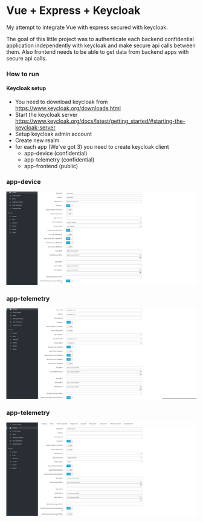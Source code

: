 # Vue + Express + Keycloak

My attempt to integrate Vue with express secured with keycloak.

The goal of this little project was to authenticate each backend confidential application independently with keycloak and make secure api calls between them.
Also frontend needs to be able to get data from backend apps with secure api calls.

### How to run

#### Keycloak setup

- You need to download keycloak from https://www.keycloak.org/downloads.html
- Start the keycloak server https://www.keycloak.org/docs/latest/getting_started/#starting-the-keycloak-server
- Setup keycloak admin account
- Create new realm
- for each app (We've got 3) you need to create keycloak client
  - app-device (confidential)
  - app-telemetry (confidential)
  - app-frontend (public)

### app-device

![Keycloak Device Client](keycloak-app-device.jpg "Keycloak Device Client")

### app-telemetry

![Keycloak Telemetry Client](keycloak-app-telemetry.jpg "Keycloak Telemetry Client")

### app-telemetry

![Keycloak Frontend Client](keycloak-app-frontend.jpg "Keycloak Frontend Client")
